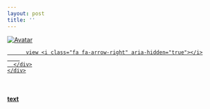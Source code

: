 ```yaml
---
layout: post
title: ''
---
```


<p class="imglist">

<div class="image-container">
  <a href="https://pic.imgdb.cn/item/5ee88b9f2cb53f50feaf2059.jpg"  data-fancybox="images">
    <img src="https://pic.imgdb.cn/item/5ee88c0b2cb53f50feaf7529.jpg" alt="Avatar" class="image" />
    <div class="overlay">
      <div class="text">
        
          view <i class="fa fa-arrow-right" aria-hidden="true"></i>
        
      </div>
    </div>
  </a>
</div>






<a href="https://pic.imgdb.cn/item/5ee88b9f2cb53f50feaf205c.jpg" data-fancybox="images"><img src="" /></a>
<a href="https://pic.imgdb.cn/item/5ee88b9f2cb53f50feaf205f.jpg" data-fancybox="images"><img src="" /></a>
<a href="https://pic.imgdb.cn/item/5ee88b9f2cb53f50feaf2065.jpg" data-fancybox="images"><img src="" /></a>
<a href="https://pic.imgdb.cn/item/5ee88b9f2cb53f50feaf206b.jpg" data-fancybox="images"><img src="" /></a>
<a href="https://pic.imgdb.cn/item/5ee88b9f2cb53f50feaf2070.jpg" data-fancybox="images"><img src="" /></a>
<a href="https://pic.imgdb.cn/item/5ee88b9f2cb53f50feaf2073.jpg" data-fancybox="images"><img src="" /></a>
<a href="https://pic.imgdb.cn/item/5ee88b9f2cb53f50feaf207a.jpg" data-fancybox="images"><img src="" /></a>
<a href="https://pic.imgdb.cn/item/5ee88b9f2cb53f50feaf207d.jpg" data-fancybox="images"><img src="" /></a>
<a href="https://pic.imgdb.cn/item/5ee88b9f2cb53f50feaf207f.jpg" data-fancybox="images"><img src="" /></a>
<a href="https://pic.imgdb.cn/item/5ee88b9f2cb53f50feaf2081.jpg" data-fancybox="images"><img src="" /></a>
<a href="https://pic.imgdb.cn/item/5ee88b9f2cb53f50feaf208b.jpg" data-fancybox="images"><img src="" /></a>
<a href="https://pic.imgdb.cn/item/5ee88b9f2cb53f50feaf208e.jpg" data-fancybox="images"><img src="" /></a>
<a href="https://pic.imgdb.cn/item/5ee88b9f2cb53f50feaf2092.jpg" data-fancybox="images"><img src="" /></a>
<a href="https://pic.imgdb.cn/item/5ee88b9f2cb53f50feaf2094.jpg" data-fancybox="images"><img src="" /></a>
<a href="https://pic.imgdb.cn/item/5ee88b9f2cb53f50feaf2098.jpg" data-fancybox="images"><img src="" /></a>
<a href="https://pic.imgdb.cn/item/5ee88b9f2cb53f50feaf209a.jpg" data-fancybox="images"><img src="" /></a>
<a href="https://pic.imgdb.cn/item/5ee88b9f2cb53f50feaf209f.jpg" data-fancybox="images"><img src="" /></a>
<a href="https://pic.imgdb.cn/item/5ee88b9f2cb53f50feaf20a3.jpg" data-fancybox="images"><img src="" /></a>
<a href="https://pic.imgdb.cn/item/5ee88b9f2cb53f50feaf20aa.jpg" data-fancybox="images"><img src="" /></a>
<a href="https://pic.imgdb.cn/item/5ee88b9f2cb53f50feaf20ad.jpg" data-fancybox="images"><img src="" /></a>
<a href="https://pic.imgdb.cn/item/5ee88b9f2cb53f50feaf20b4.jpg" data-fancybox="images"><img src="" /></a>
<a href="https://pic.imgdb.cn/item/5ee88b9f2cb53f50feaf20b6.jpg" data-fancybox="images"><img src="" /></a>
<a href="https://pic.imgdb.cn/item/5ee88b9f2cb53f50feaf20b8.jpg" data-fancybox="images"><img src="" /></a>
<a href="https://pic.imgdb.cn/item/5ee88b9f2cb53f50feaf20bb.jpg" data-fancybox="images"><img src="" /></a>
<a href="https://pic.imgdb.cn/item/5ee88b9f2cb53f50feaf20be.jpg" data-fancybox="images"><img src="" /></a>
<a href="https://pic.imgdb.cn/item/5ee88b9f2cb53f50feaf20c1.jpg" data-fancybox="images"><img src="" /></a>
<a href="https://pic.imgdb.cn/item/5ee88b9f2cb53f50feaf20c6.jpg" data-fancybox="images"><img src="" /></a>
<a href="https://pic.imgdb.cn/item/5ee88b9f2cb53f50feaf20cb.jpg" data-fancybox="images"><img src="" /></a>
<a href="https://pic.imgdb.cn/item/5ee88b9f2cb53f50feaf20cf.jpg" data-fancybox="images"><img src="" /></a>
<a href="https://pic.imgdb.cn/item/5ee88bd62cb53f50feaf4cdf.jpg" data-fancybox="images"><img src="" /></a>
<a href="https://pic.imgdb.cn/item/5ee88bd62cb53f50feaf4ce3.jpg" data-fancybox="images"><img src="" /></a>
<a href="https://pic.imgdb.cn/item/5ee88bd62cb53f50feaf4ce7.jpg" data-fancybox="images"><img src="" /></a>
<a href="https://pic.imgdb.cn/item/5ee88bd62cb53f50feaf4ce9.jpg" data-fancybox="images"><img src="" /></a>
<a href="https://pic.imgdb.cn/item/5ee88bd62cb53f50feaf4cee.jpg" data-fancybox="images"><img src="" /></a>
<a href="https://pic.imgdb.cn/item/5ee88bd62cb53f50feaf4cf2.jpg" data-fancybox="images"><img src="" /></a>
<a href="https://pic.imgdb.cn/item/5ee88bd62cb53f50feaf4cf4.jpg" data-fancybox="images"><img src="" /></a>
<a href="https://pic.imgdb.cn/item/5ee88bd62cb53f50feaf4cf7.jpg" data-fancybox="images"><img src="" /></a>
<a href="https://pic.imgdb.cn/item/5ee88bd62cb53f50feaf4cfa.jpg" data-fancybox="images"><img src="" /></a>
<a href="https://pic.imgdb.cn/item/5ee88bd62cb53f50feaf4cfe.jpg" data-fancybox="images"><img src="" /></a>
<a href="https://pic.imgdb.cn/item/5ee88bd62cb53f50feaf4d00.jpg" data-fancybox="images"><img src="" /></a>
<a href="https://pic.imgdb.cn/item/5ee88bd62cb53f50feaf4d02.jpg" data-fancybox="images"><img src="" /></a>
<a href="https://pic.imgdb.cn/item/5ee88bd62cb53f50feaf4d05.jpg" data-fancybox="images"><img src="" /></a>
<a href="https://pic.imgdb.cn/item/5ee88bd62cb53f50feaf4d0b.jpg" data-fancybox="images"><img src="" /></a>
<a href="https://pic.imgdb.cn/item/5ee88bd62cb53f50feaf4d3a.jpg" data-fancybox="images"><img src="" /></a>
<a href="https://pic.imgdb.cn/item/5ee88bd62cb53f50feaf4d0e.jpg" data-fancybox="images"><img src="" /></a>
<a href="https://pic.imgdb.cn/item/5ee88bd62cb53f50feaf4d11.jpg" data-fancybox="images"><img src="" /></a>
<a href="https://pic.imgdb.cn/item/5ee88bd62cb53f50feaf4d13.jpg" data-fancybox="images"><img src="" /></a>
<a href="https://pic.imgdb.cn/item/5ee88bd62cb53f50feaf4d16.jpg" data-fancybox="images"><img src="" /></a>
<a href="https://pic.imgdb.cn/item/5ee88bd62cb53f50feaf4d1a.jpg" data-fancybox="images"><img src="" /></a>
<a href="https://pic.imgdb.cn/item/5ee88bd62cb53f50feaf4d1f.jpg" data-fancybox="images"><img src="" /></a>
<a href="https://pic.imgdb.cn/item/5ee88bd62cb53f50feaf4d23.jpg" data-fancybox="images"><img src="" /></a>
<a href="https://pic.imgdb.cn/item/5ee88bd62cb53f50feaf4d26.jpg" data-fancybox="images"><img src="" /></a>
<a href="https://pic.imgdb.cn/item/5ee88bd62cb53f50feaf4d2c.jpg" data-fancybox="images"><img src="" /></a>
<a href="https://pic.imgdb.cn/item/5ee88bd62cb53f50feaf4d2e.jpg" data-fancybox="images"><img src="" /></a>
<a href="https://pic.imgdb.cn/item/5ee88bd62cb53f50feaf4d34.jpg" data-fancybox="images"><img src="" /></a>
<a href="https://pic.imgdb.cn/item/5ee88bd62cb53f50feaf4d36.jpg" data-fancybox="images"><img src="" /></a>
<a href="https://pic.imgdb.cn/item/5ee88bd62cb53f50feaf4d3c.jpg" data-fancybox="images"><img src="" /></a>
<a href="https://pic.imgdb.cn/item/5ee88bd62cb53f50feaf4d3e.jpg" data-fancybox="images"><img src="" /></a>
<a href="https://pic.imgdb.cn/item/5ee88bd62cb53f50feaf4d42.jpg" data-fancybox="images"><img src="" /></a>
<a href="https://pic.imgdb.cn/item/5ee88c0b2cb53f50feaf74f2.jpg" data-fancybox="images"><img src="" /></a>
<a href="https://pic.imgdb.cn/item/5ee88c0b2cb53f50feaf74f4.jpg" data-fancybox="images"><img src="" /></a>
<a href="https://pic.imgdb.cn/item/5ee88c0b2cb53f50feaf74f7.jpg" data-fancybox="images"><img src="" /></a>
<a href="https://pic.imgdb.cn/item/5ee88c0b2cb53f50feaf74fa.jpg" data-fancybox="images"><img src="" /></a>
<a href="https://pic.imgdb.cn/item/5ee88c0b2cb53f50feaf7501.jpg" data-fancybox="images"><img src="" /></a>
<a href="https://pic.imgdb.cn/item/5ee88c0b2cb53f50feaf7504.jpg" data-fancybox="images"><img src="" /></a>
<a href="https://pic.imgdb.cn/item/5ee88c0b2cb53f50feaf7509.jpg" data-fancybox="images"><img src="" /></a>
<a href="https://pic.imgdb.cn/item/5ee88c0b2cb53f50feaf750c.jpg" data-fancybox="images"><img src="" /></a>
<a href="https://pic.imgdb.cn/item/5ee88c0b2cb53f50feaf7510.jpg" data-fancybox="images"><img src="" /></a>
<a href="https://pic.imgdb.cn/item/5ee88c0b2cb53f50feaf7513.jpg" data-fancybox="images"><img src="" /></a>
<a href="https://pic.imgdb.cn/item/5ee88c0b2cb53f50feaf7516.jpg" data-fancybox="images"><img src="" /></a>
<a href="https://pic.imgdb.cn/item/5ee88c0b2cb53f50feaf751a.jpg" data-fancybox="images"><img src="" /></a>
<a href="https://pic.imgdb.cn/item/5ee88c0b2cb53f50feaf751d.jpg" data-fancybox="images"><img src="" /></a>
<a href="https://pic.imgdb.cn/item/5ee88c0b2cb53f50feaf751f.jpg" data-fancybox="images"><img src="" /></a>
<a href="https://pic.imgdb.cn/item/5ee88c0b2cb53f50feaf7523.jpg" data-fancybox="images"><img src="" /></a>
<a href="https://pic.imgdb.cn/item/5ee88c0b2cb53f50feaf7526.jpg" data-fancybox="images"><img src="" /></a>
<a href="https://pic.imgdb.cn/item/5ee88c0b2cb53f50feaf7529.jpg" data-fancybox="images"><img src="" /></a>
<a href="https://pic.imgdb.cn/item/5ee88c0b2cb53f50feaf752c.jpg" data-fancybox="images"><img src="" /></a>
<a href="https://pic.imgdb.cn/item/5ee88c0b2cb53f50feaf7530.jpg" data-fancybox="images"><img src="" /></a>
<a href="https://pic.imgdb.cn/item/5ee88c0b2cb53f50feaf7535.jpg" data-fancybox="images"><img src="" /></a>
<a href="https://pic.imgdb.cn/item/5ee88c0b2cb53f50feaf7538.jpg" data-fancybox="images"><img src="" /></a>
<a href="https://pic.imgdb.cn/item/5ee88c0b2cb53f50feaf753c.jpg" data-fancybox="images"><img src="" /></a>
<a href="https://pic.imgdb.cn/item/5ee88c0b2cb53f50feaf7540.jpg" data-fancybox="images"><img src="" /></a>
<a href="https://pic.imgdb.cn/item/5ee88c0b2cb53f50feaf7543.jpg" data-fancybox="images"><img src="" /></a>
<a href="https://pic.imgdb.cn/item/5ee88c0b2cb53f50feaf7545.jpg" data-fancybox="images"><img src="" /></a>
<a href="https://pic.imgdb.cn/item/5ee88c0b2cb53f50feaf7547.jpg" data-fancybox="images"><img src="" /></a>
<a href="https://pic.imgdb.cn/item/5ee88c0b2cb53f50feaf754d.jpg" data-fancybox="images"><img src="" /></a>
<a href="https://pic.imgdb.cn/item/5ee88c0b2cb53f50feaf754f.jpg" data-fancybox="images"><img src="" /></a>
<a href="https://pic.imgdb.cn/item/5ee88c0b2cb53f50feaf7555.jpg" data-fancybox="images"><img src="" /></a>
<a href="https://pic.imgdb.cn/item/5ee88c0b2cb53f50feaf755a.jpg" data-fancybox="images"><img src="" /></a>
<a href="https://pic.imgdb.cn/item/5ee88c362cb53f50feafa4aa.jpg" data-fancybox="images"><img src="" /></a>
<a href="https://pic.imgdb.cn/item/5ee88c362cb53f50feafa4ad.jpg" data-fancybox="images"><img src="" /></a>
<a href="https://pic.imgdb.cn/item/5ee88c362cb53f50feafa4b5.jpg" data-fancybox="images"><img src="" /></a>
<a href="https://pic.imgdb.cn/item/5ee88c362cb53f50feafa4b9.jpg" data-fancybox="images"><img src="" /></a>
<a href="https://pic.imgdb.cn/item/5ee88c362cb53f50feafa4bc.jpg" data-fancybox="images"><img src="" /></a>
<a href="https://pic.imgdb.cn/item/5ee88c362cb53f50feafa4c8.jpg" data-fancybox="images"><img src="" /></a>
<a href="https://pic.imgdb.cn/item/5ee88c362cb53f50feafa4cd.jpg" data-fancybox="images"><img src="" /></a>
<a href="https://pic.imgdb.cn/item/5ee88c362cb53f50feafa4d6.jpg" data-fancybox="images"><img src="" /></a>
<a href="https://pic.imgdb.cn/item/5ee88c362cb53f50feafa4db.jpg" data-fancybox="images"><img src="" /></a>
<a href="https://pic.imgdb.cn/item/5ee88c362cb53f50feafa4dd.jpg" data-fancybox="images"><img src="" /></a>
<a href="https://pic.imgdb.cn/item/5ee88c362cb53f50feafa4e1.jpg" data-fancybox="images"><img src="" /></a>
<a href="https://pic.imgdb.cn/item/5ee88c362cb53f50feafa4e9.jpg" data-fancybox="images"><img src="" /></a>
<a href="https://pic.imgdb.cn/item/5ee88c362cb53f50feafa4ec.jpg" data-fancybox="images"><img src="" /></a>
<a href="https://pic.imgdb.cn/item/5ee88c362cb53f50feafa4f2.jpg" data-fancybox="images"><img src="" /></a>
<a href="https://pic.imgdb.cn/item/5ee88c362cb53f50feafa4f6.jpg" data-fancybox="images"><img src="" /></a>
<a href="https://pic.imgdb.cn/item/5ee88c362cb53f50feafa4f9.jpg" data-fancybox="images"><img src="" /></a>
<a href="https://pic.imgdb.cn/item/5ee88c362cb53f50feafa4fb.jpg" data-fancybox="images"><img src="" /></a>
<a href="https://pic.imgdb.cn/item/5ee88c362cb53f50feafa4fd.jpg" data-fancybox="images"><img src="" /></a>
<a href="https://pic.imgdb.cn/item/5ee88c362cb53f50feafa507.jpg" data-fancybox="images"><img src="" /></a>
<a href="https://pic.imgdb.cn/item/5ee88c362cb53f50feafa50d.jpg" data-fancybox="images"><img src="" /></a>
<a href="https://pic.imgdb.cn/item/5ee88c362cb53f50feafa510.jpg" data-fancybox="images"><img src="" /></a>




</p>


#### [text](https://cxcxcx.cx/works/0043a.html)
